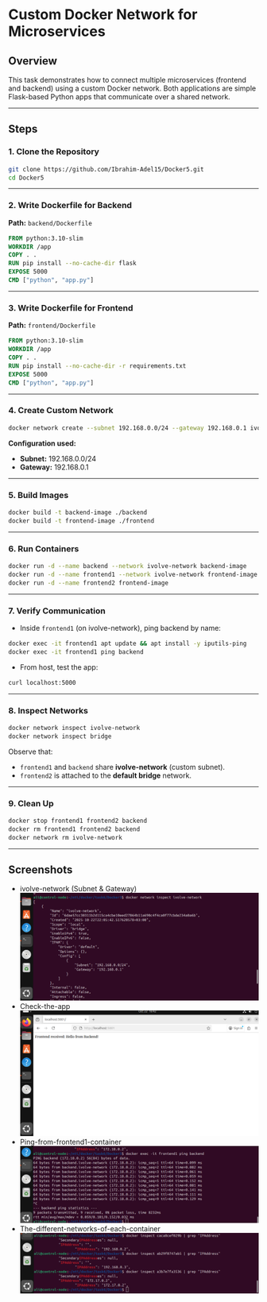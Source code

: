 # Custom Docker Network for Microservices

## Overview

This task demonstrates how to connect multiple microservices (frontend and backend) using a custom Docker network. Both applications are simple Flask-based Python apps that communicate over a shared network.

---

## Steps

### 1. Clone the Repository

```bash
git clone https://github.com/Ibrahim-Adel15/Docker5.git
cd Docker5
```

---

### 2. Write Dockerfile for Backend

**Path:** `backend/Dockerfile`

```dockerfile
FROM python:3.10-slim
WORKDIR /app
COPY . .
RUN pip install --no-cache-dir flask
EXPOSE 5000
CMD ["python", "app.py"]
```

---

### 3. Write Dockerfile for Frontend

**Path:** `frontend/Dockerfile`

```dockerfile
FROM python:3.10-slim
WORKDIR /app
COPY . .
RUN pip install --no-cache-dir -r requirements.txt
EXPOSE 5000
CMD ["python", "app.py"]
```

---

### 4. Create Custom Network

```bash
docker network create --subnet 192.168.0.0/24 --gateway 192.168.0.1 ivolve-network
```

**Configuration used:**

* **Subnet:** 192.168.0.0/24
* **Gateway:** 192.168.0.1

---

### 5. Build Images

```bash
docker build -t backend-image ./backend
docker build -t frontend-image ./frontend
```

---

### 6. Run Containers

```bash
docker run -d --name backend --network ivolve-network backend-image
docker run -d --name frontend1 --network ivolve-network frontend-image
docker run -d --name frontend2 frontend-image
```

---

### 7. Verify Communication

* Inside `frontend1` (on ivolve-network), ping backend by name:

```bash
docker exec -it frontend1 apt update && apt install -y iputils-ping
docker exec -it frontend1 ping backend
```

* From host, test the app:

```bash
curl localhost:5000
```

---

### 8. Inspect Networks

```bash
docker network inspect ivolve-network
docker network inspect bridge
```

Observe that:

* `frontend1` and `backend` share **ivolve-network** (custom subnet).
* `frontend2` is attached to the **default bridge** network.

---

### 9. Clean Up

```bash
docker stop frontend1 frontend2 backend
docker rm frontend1 frontend2 backend
docker network rm ivolve-network
```

---

## Screenshots

* ivolve-network (Subnet & Gateway)![ivolve-network](images/ivolve-network.png)
* Check-the-app![Check-the-app](images/check-the-app.png)
* Ping-from-frontend1-container![ping-the-backend](images/ping-the-backend.png)
* The-different-networks-of-each-container![the-different-network](images/the-different-network.png)

